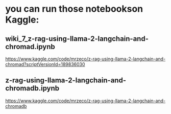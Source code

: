 # you can run those notebookson Kaggle:

  ## wiki_7_z-rag-using-llama-2-langchain-and-chromad.ipynb 
  https://www.kaggle.com/code/mrzeco/z-rag-using-llama-2-langchain-and-chromad?scriptVersionId=189836030


  ## z-rag-using-llama-2-langchain-and-chromadb.ipynb
  https://www.kaggle.com/code/mrzeco/z-rag-using-llama-2-langchain-and-chromadb
  
